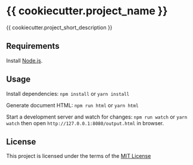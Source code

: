 {{ cookiecutter.project_name }}
===============================

{{ cookiecutter.project_short_description }}

Requirements
------------
Install [Node.js](https://nodejs.org).

Usage
-----
Install dependencies: `npm install` or `yarn install`

Generate document HTML: `npm run html` or `yarn html`

Start a development server and watch for changes: `npm run watch` or `yarn
watch` then open `http://127.0.0.1:8080/output.html` in browser.

License
-------
This project is licensed under the terms of the [MIT License](/LICENSE)
